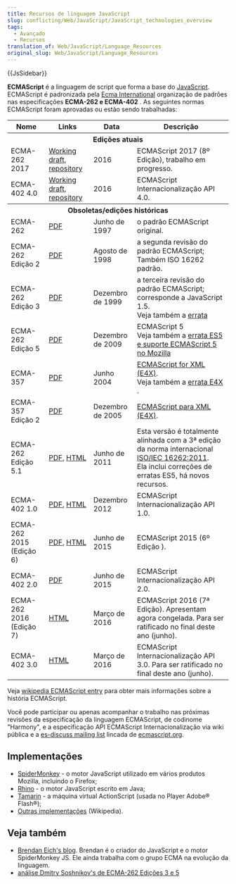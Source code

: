 ```yaml
---
title: Recursos de linguagem JavaScript
slug: conflicting/Web/JavaScript/JavaScript_technologies_overview
tags:
  - Avançado
  - Recursos
translation_of: Web/JavaScript/Language_Resources
original_slug: Web/JavaScript/Language_Resources
---
```

{{JsSidebar}}

**ECMAScript** é a linguagem de script que forma a base do [JavaScript](/pt-BR/docs/JavaScript). ECMAScript é padronizada pela [Ecma International](http://www.ecma-international.org/) organização de padrões nas especificações **ECMA-262 e ECMA-402** . As seguintes normas ECMAScript foram aprovadas ou estão sendo trabalhadas:

<table class="standard-table">
  <tbody>
    <tr>
      <th>Nome</th>
      <th>Links</th>
      <th>Data</th>
      <th>Descrição</th>
    </tr>
    <tr>
      <th colspan="4">Edições atuais</th>
    </tr>
    <tr>
      <td>ECMA-262 2017</td>
      <td>
        <a href="http://tc39.github.io/ecma262/">Working draft</a>,
        <a href="https://github.com/tc39/ecma262">repository</a>
      </td>
      <td>2016</td>
      <td>ECMAScript 2017 (8º Edição), trabalho em progresso.</td>
    </tr>
    <tr>
      <td>ECMA-402 4.0</td>
      <td>
        <a href="http://tc39.github.io/ecma402/">Working draft</a>,
        <a href="https://github.com/tc39/ecma402">repository</a>
      </td>
      <td>2016</td>
      <td>ECMAScript Internacionalização API 4.0.</td>
    </tr>
    <tr>
      <th colspan="4">Obsoletas/edições históricas</th>
    </tr>
    <tr>
      <td>ECMA-262</td>
      <td>
        <a
          href="http://www.ecma-international.org/publications/files/ECMA-ST-ARCH/ECMA-262,%201st%20edition,%20June%201997.pdf"
          >PDF</a
        >
      </td>
      <td>Junho de 1997</td>
      <td>o padrão ECMAScript original.</td>
    </tr>
    <tr>
      <td>ECMA-262 Edição 2</td>
      <td>
        <a
          href="http://www.ecma-international.org/publications/files/ECMA-ST-ARCH/ECMA-262,%202nd%20edition,%20August%201998.pdf"
          >PDF</a
        >
      </td>
      <td>Agosto de 1998</td>
      <td>a segunda revisão do padrão ECMAScript; Também ISO 16262 padrão.</td>
    </tr>
    <tr>
      <td>ECMA-262 Edição 3</td>
      <td>
        <a
          href="http://www.ecma-international.org/publications/files/ECMA-ST-ARCH/ECMA-262,%203rd%20edition,%20December%201999.pdf"
          >PDF</a
        >
      </td>
      <td>Dezembro de 1999</td>
      <td>
        a terceira revisão do padrão ECMAScript; corresponde a JavaScript
        1.5.<br />Veja também a
        <a href="http://www.mozilla.org/js/language/E262-3-errata.html"
          >errata</a
        >
      </td>
    </tr>
    <tr>
      <td>ECMA-262 Edição 5</td>
      <td>
        <a
          href="http://www.ecma-international.org/publications/files/ECMA-ST-ARCH/ECMA-262%205th%20edition%20December%202009.pdf"
          >PDF</a
        >
      </td>
      <td>Dezembro de 2009</td>
      <td>
        ECMAScript 5<br />Veja também a
        <a
          href="http://wiki.ecmascript.org/doku.php?id=es3.1:es3.1_proposal_working_draft"
          >errata ES5 e suporte ECMAScript 5 no Mozilla</a
        >
      </td>
    </tr>
    <tr>
      <td>ECMA-357</td>
      <td>
        <a
          href="http://www.ecma-international.org/publications/files/ECMA-ST-WITHDRAWN/ECMA-357,%201st%20edition,%20June%202004.pdf"
          >PDF</a
        >
      </td>
      <td>Junho 2004</td>
      <td>
        <a href="/en-US/docs/E4X" title="E4X">ECMAScript for XML (E4X)</a
        >.<br />Veja também a
        <a
          class="link-https"
          href="https://bugzilla.mozilla.org/attachment.cgi?id=169406"
          >errata E4X </a
        >.
      </td>
    </tr>
    <tr>
      <td>ECMA-357 Edição 2</td>
      <td>
        <a
          href="http://www.ecma-international.org/publications/files/ECMA-ST/Ecma-357.pdf"
          >PDF</a
        >
      </td>
      <td>Dezembro de 2005</td>
      <td>
        <a href="/en-US/docs/E4X" title="E4X">ECMAScript para XML (E4X)</a>.
      </td>
    </tr>
    <tr>
      <td>ECMA-262 Edição 5.1</td>
      <td>
        <a href="http://www.ecma-international.org/ecma-262/5.1/Ecma-262.pdf"
          >PDF</a
        >, <a href="http://www.ecma-international.org/ecma-262/5.1/">HTML</a>
      </td>
      <td>Junho de 2011</td>
      <td>
        Esta versão é totalmente alinhada com a 3ª edição da norma internacional
        <a
          href="http://www.iso.org/iso/iso_catalogue/catalogue_tc/catalogue_detail.htm?csnumber=55755"
          >ISO/IEC 16262:2011</a
        >.<br />Ela inclui correções de erratas ES5, há novos recursos.
      </td>
    </tr>
    <tr>
      <td>ECMA-402 1.0</td>
      <td>
        <a href="http://ecma-international.org/ecma-402/1.0/ECMA-402.pdf">PDF</a
        >,
        <a href="http://ecma-international.org/ecma-402/1.0/index.html">HTML</a>
      </td>
      <td>Dezembro 2012</td>
      <td>ECMAScript Internacionalização API 1.0.</td>
    </tr>
    <tr>
      <td>ECMA-262 2015 (Edição 6)</td>
      <td>
        <a
          href="http://www.ecma-international.org/publications/files/ECMA-ST/Ecma-262.pdf"
          >PDF</a
        >,
        <a href="http://www.ecma-international.org/ecma-262/6.0/index.html"
          >HTML</a
        >
      </td>
      <td>Junho de 2015</td>
      <td>ECMAScript 2015 (6º Edição ).</td>
    </tr>
    <tr>
      <td>ECMA-402 2.0</td>
      <td>
        <a href="http://www.ecma-international.org/ecma-402/2.0/ECMA-402.pdf"
          >PDF</a
        >
      </td>
      <td>Junho de 2015</td>
      <td>ECMAScript Internacionalização API 2.0.</td>
    </tr>
    <tr>
      <td>ECMA-262 2016 (Edição 7)</td>
      <td><a href="http://tc39.github.io/ecma262/2016/">HTML</a></td>
      <td>Março de 2016</td>
      <td>
        ECMAScript 2016 (7ª Edição). Apresentam agora congelada. Para ser
        ratificado no final deste ano (junho).
      </td>
    </tr>
    <tr>
      <td>ECMA-402 3.0</td>
      <td><a href="http://tc39.github.io/ecma402/2016/">HTML</a></td>
      <td>Março de 2016</td>
      <td>
        ECMAScript Internacionalização API 3.0. Para ser ratificado no final
        deste ano (junho).
      </td>
    </tr>
  </tbody>
</table>

Veja [wikipedia ECMAScript entry](https://en.wikipedia.org/wiki/ECMAScript) para obter mais informações sobre a história ECMAScript.

Você pode participar ou apenas acompanhar o trabalho nas próximas revisões da especificação da linguagem ECMAScript, de codinome "Harmony", e a especificação API ECMAScript Internacionalização via wiki pública e a [es-discuss mailing list](https://mail.mozilla.org/listinfo/es-discuss) lincada de [ecmascript.org](http://www.ecmascript.org/community.php).

## Implementações

- [SpiderMonkey](/pt-BR/docs/SpiderMonkey "SpiderMonkey") - o motor JavaScript utilizado em vários produtos Mozilla, incluindo o Firefox;
- [Rhino](/pt-BR/docs/Rhino "Rhino") - o motor JavaScript escrito em Java;
- [Tamarin](/pt-BR/docs/Tamarin "Tamarin") - a máquina virtual ActionScript (usada no Player Adobe® Flash®);
- [Outras implementações](https://en.wikipedia.org/wiki/List_of_ECMAScript_engines) (Wikipedia).

## Veja também

- [Brendan Eich's blog](https://brendaneich.com/). Brendan é o criador do JavaScript e o motor SpiderMonkey JS. Ele ainda trabalha com o grupo ECMA na evolução da linguagem.
- [análise Dmitry Soshnikov's de ECMA-262 Edições 3 e 5](http://dmitrysoshnikov.com/)
